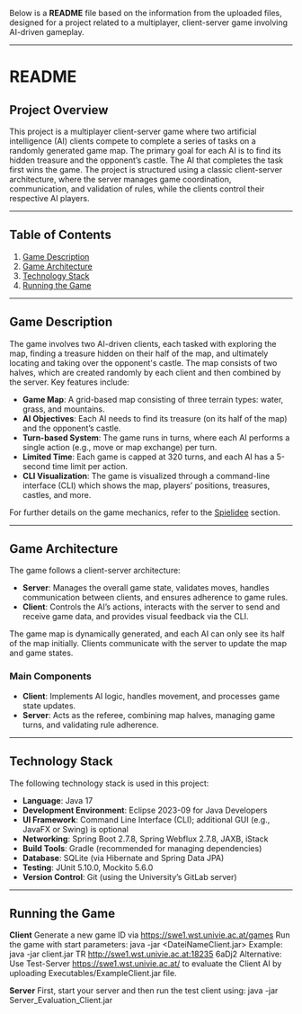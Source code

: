 Below is a **README** file based on the information from the uploaded files, designed for a project related to a multiplayer, client-server game involving AI-driven gameplay.

---

# README

## Project Overview

This project is a multiplayer client-server game where two artificial intelligence (AI) clients compete to complete a series of tasks on a randomly generated game map. The primary goal for each AI is to find its hidden treasure and the opponent’s castle. The AI that completes the task first wins the game. The project is structured using a classic client-server architecture, where the server manages game coordination, communication, and validation of rules, while the clients control their respective AI players.

---

## Table of Contents

1. [Game Description](#game-description)
2. [Game Architecture](#game-architecture)
3. [Technology Stack](#technology-stack)
4. [Running the Game](#running-the-game)

---

## Game Description

The game involves two AI-driven clients, each tasked with exploring the map, finding a treasure hidden on their half of the map, and ultimately locating and taking over the opponent's castle. The map consists of two halves, which are created randomly by each client and then combined by the server. Key features include:
- **Game Map**: A grid-based map consisting of three terrain types: water, grass, and mountains.
- **AI Objectives**: Each AI needs to find its treasure (on its half of the map) and the opponent’s castle.
- **Turn-based System**: The game runs in turns, where each AI performs a single action (e.g., move or map exchange) per turn.
- **Limited Time**: Each game is capped at 320 turns, and each AI has a 5-second time limit per action.
- **CLI Visualization**: The game is visualized through a command-line interface (CLI) which shows the map, players’ positions, treasures, castles, and more.

For further details on the game mechanics, refer to the [Spielidee](#) section.

---

## Game Architecture

The game follows a client-server architecture:
- **Server**: Manages the overall game state, validates moves, handles communication between clients, and ensures adherence to game rules.
- **Client**: Controls the AI’s actions, interacts with the server to send and receive game data, and provides visual feedback via the CLI.

The game map is dynamically generated, and each AI can only see its half of the map initially. Clients communicate with the server to update the map and game states.

### Main Components
- **Client**: Implements AI logic, handles movement, and processes game state updates.
- **Server**: Acts as the referee, combining map halves, managing game turns, and validating rule adherence.

---

## Technology Stack

The following technology stack is used in this project:

- **Language**: Java 17
- **Development Environment**: Eclipse 2023-09 for Java Developers
- **UI Framework**: Command Line Interface (CLI); additional GUI (e.g., JavaFX or Swing) is optional
- **Networking**: Spring Boot 2.7.8, Spring Webflux 2.7.8, JAXB, iStack
- **Build Tools**: Gradle (recommended for managing dependencies)
- **Database**: SQLite (via Hibernate and Spring Data JPA)
- **Testing**: JUnit 5.10.0, Mockito 5.6.0
- **Version Control**: Git (using the University’s GitLab server)

---

## Running the Game
**Client**
Generate a new game ID via https://swe1.wst.univie.ac.at/games
Run the game with start parameters: java -jar <DateiNameClient.jar> <Modus> <BasisUrlServer> <SpielID>
  Example: java -jar client.jar TR http://swe1.wst.univie.ac.at:18235 6aDj2
Alternative: Use Test-Server https://swe1.wst.univie.ac.at/ to evaluate the Client AI by uploading Executables/ExampleClient.jar file.  

**Server**
First, start your server and then run the test client using:
java -jar Server_Evaluation_Client.jar
